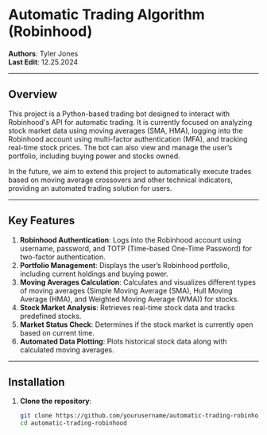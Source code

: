# **Automatic Trading Algorithm (Robinhood)**

**Authors**: Tyler Jones  
**Last Edit**: 12.25.2024  

---

## **Overview**

This project is a Python-based trading bot designed to interact with Robinhood's API for automatic trading. It is currently focused on analyzing stock market data using moving averages (SMA, HMA), logging into the Robinhood account using multi-factor authentication (MFA), and tracking real-time stock prices. The bot can also view and manage the user’s portfolio, including buying power and stocks owned.

In the future, we aim to extend this project to automatically execute trades based on moving average crossovers and other technical indicators, providing an automated trading solution for users.

---

## **Key Features**

1. **Robinhood Authentication**: Logs into the Robinhood account using username, password, and TOTP (Time-based One-Time Password) for two-factor authentication.
2. **Portfolio Management**: Displays the user’s Robinhood portfolio, including current holdings and buying power.
3. **Moving Averages Calculation**: Calculates and visualizes different types of moving averages (Simple Moving Average (SMA), Hull Moving Average (HMA), and Weighted Moving Average (WMA)) for stocks.
4. **Stock Market Analysis**: Retrieves real-time stock data and tracks predefined stocks.
5. **Market Status Check**: Determines if the stock market is currently open based on current time.
6. **Automated Data Plotting**: Plots historical stock data along with calculated moving averages.

---

## **Installation**

1. **Clone the repository**:

   ```bash
   git clone https://github.com/yourusername/automatic-trading-robinhood.git
   cd automatic-trading-robinhood
